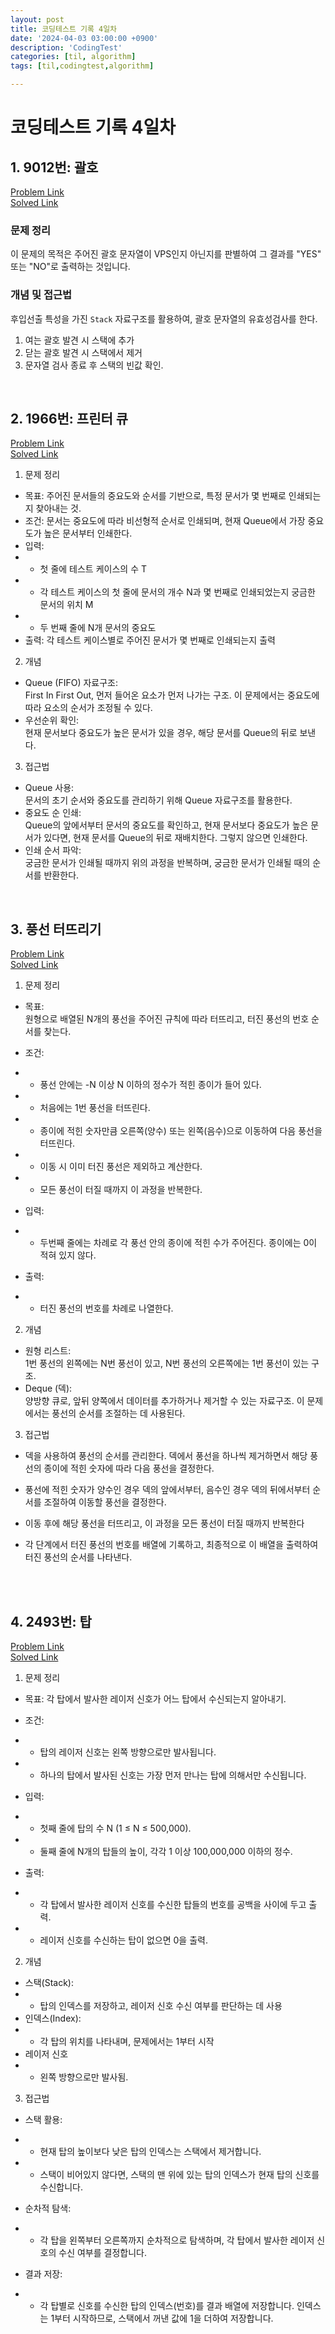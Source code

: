 ```yaml
---
layout: post
title: 코딩테스트 기록 4일차
date: '2024-04-03 03:00:00 +0900'
description: 'CodingTest'
categories: [til, algorithm]
tags: [til,codingtest,algorithm]

---
```

# 코딩테스트 기록 4일차

## 1.  9012번: 괄호
[Problem Link](https://www.acmicpc.net/problem/9012) <br>
[Solved Link](https://github.com/Ooyd/algorithm-and-data-structure/tree/main/%EB%B0%B1%EC%A4%80/Silver/9012.%E2%80%85%EA%B4%84%ED%98%B8)

### 문제 정리
이 문제의 목적은 주어진 괄호 문자열이 VPS인지 아닌지를 판별하여 그 결과를 "YES" 또는 "NO"로 출력하는 것입니다.

### 개념 및 접근법
후입선출 특성을 가진 `Stack` 자료구조를 활용하여, 괄호 문자열의 유효성검사를 한다.<br>

1. 여는 괄호 발견 시 스택에 추가
2. 닫는 괄호 발견 시 스택에서 제거
3. 문자열 검사 종료 후 스택의 빈값 확인.

<br>

## 2.  1966번: 프린터 큐
[Problem Link](https://www.acmicpc.net/problem/) <br>
[Solved Link](https://github.com/Ooyd/algorithm-and-data-structure/tree/main/%EB%B0%B1%EC%A4%80/Silver/1966.%E2%80%85%ED%94%84%EB%A6%B0%ED%84%B0%E2%80%85%ED%81%90)

1. 문제 정리

- 목표: 주어진 문서들의 중요도와 순서를 기반으로, 특정 문서가 몇 번째로 인쇄되는지 찾아내는 것.
- 조건: 문서는 중요도에 따라 비선형적 순서로 인쇄되며, 현재 Queue에서 가장 중요도가 높은 문서부터 인쇄한다.
- 입력:
 - -  첫 줄에 테스트 케이스의 수 T
 - - 각 테스트 케이스의 첫 줄에 문서의 개수 N과 몇 번째로 인쇄되었는지 궁금한 문서의 위치 M
 - -  두 번째 줄에 N개 문서의 중요도
- 출력: 각 테스트 케이스별로 주어진 문서가 몇 번째로 인쇄되는지 출력

2. 개념
- Queue (FIFO) 자료구조:<br> 
First In First Out, 먼저 들어온 요소가 먼저 나가는 구조. 이 문제에서는 중요도에 따라 요소의 순서가 조정될 수 있다.
- 우선순위 확인: <br>
현재 문서보다 중요도가 높은 문서가 있을 경우, 해당 문서를 Queue의 뒤로 보낸다.

3. 접근법
- Queue 사용: <br>
문서의 초기 순서와 중요도를 관리하기 위해 Queue 자료구조를 활용한다.
 - 중요도 순 인쇄:<br>
 Queue의 앞에서부터 문서의 중요도를 확인하고, 현재 문서보다 중요도가 높은 문서가 있다면, 현재 문서를 Queue의 뒤로 재배치한다. 그렇지 않으면 인쇄한다.
 - 인쇄 순서 파악: <br>
 궁금한 문서가 인쇄될 때까지 위의 과정을 반복하며, 궁금한 문서가 인쇄될 때의 순서를 반환한다.
<br>

## 3. 풍선 터뜨리기
[Problem Link](https://www.acmicpc.net/problem/2346) <br>
[Solved Link](https://github.com/Ooyd/algorithm-and-data-structure/tree/main/%EB%B0%B1%EC%A4%80/Silver/2346.%E2%80%85%ED%92%8D%EC%84%A0%E2%80%85%ED%84%B0%EB%9C%A8%EB%A6%AC%EA%B8%B0)

1. 문제 정리

- 목표:<br>
원형으로 배열된 N개의 풍선을 주어진 규칙에 따라 터뜨리고, 터진 풍선의 번호 순서를 찾는다.
- 조건: 
 - - 풍선 안에는 -N 이상 N 이하의 정수가 적힌 종이가 들어 있다.
 - - 처음에는 1번 풍선을 터뜨린다.
 - - 종이에 적힌 숫자만큼 오른쪽(양수) 또는 왼쪽(음수)으로 이동하여 다음 풍선을 터뜨린다.
 - - 이동 시 이미 터진 풍선은 제외하고 계산한다.
- - 모든 풍선이 터질 때까지 이 과정을 반복한다.

- 입력:
 - -  두번째 줄에는 차례로 각 풍선 안의 종이에 적힌 수가 주어진다. 종이에는 0이 적혀 있지 않다.
- 출력: 
 - - 터진 풍선의 번호를 차례로 나열한다.


2. 개념
- 원형 리스트:<br> 
1번 풍선의 왼쪽에는 N번 풍선이 있고, N번 풍선의 오른쪽에는 1번 풍선이 있는 구조.
- Deque (덱): <br>
양방향 큐로, 앞뒤 양쪽에서 데이터를 추가하거나 제거할 수 있는 자료구조. 이 문제에서는 풍선의 순서를 조절하는 데 사용된다.

3. 접근법
- 덱을 사용하여 풍선의 순서를 관리한다. 덱에서 풍선을 하나씩 제거하면서 해당 풍선의 종이에 적힌 숫자에 따라 다음 풍선을 결정한다.
 - 풍선에 적힌 숫자가 양수인 경우 덱의 앞에서부터, 음수인 경우 덱의 뒤에서부터 순서를 조절하여 이동할 풍선을 결정한다.

 - 이동 후에 해당 풍선을 터뜨리고, 이 과정을 모든 풍선이 터질 때까지 반복한다
 - 각 단계에서 터진 풍선의 번호를 배열에 기록하고, 최종적으로 이 배열을 출력하여 터진 풍선의 순서를 나타낸다.

<br>

<br>

## 4. 2493번: 탑
[Problem Link](https://www.acmicpc.net/problem/2493) <br>
[Solved Link](https://github.com/Ooyd/algorithm-and-data-structure/tree/main/%EB%B0%B1%EC%A4%80/Gold/2493.%E2%80%85%ED%83%91)


1. 문제 정리

- 목표: 각 탑에서 발사한 레이저 신호가 어느 탑에서 수신되는지 알아내기.

- 조건: 
- - 탑의 레이저 신호는 왼쪽 방향으로만 발사됩니다.
- - 하나의 탑에서 발사된 신호는 가장 먼저 만나는 탑에 의해서만 수신됩니다.

- 입력:
 - -  첫째 줄에 탑의 수 N (1 ≤ N ≤ 500,000).
 - - 둘째 줄에 N개의 탑들의 높이, 각각 1 이상 100,000,000 이하의 정수.

- 출력:
 - - 각 탑에서 발사한 레이저 신호를 수신한 탑들의 번호를 공백을 사이에 두고 출력.
 - - 레이저 신호를 수신하는 탑이 없으면 0을 출력.


2. 개념
- 스택(Stack): 
 - - 탑의 인덱스를 저장하고, 레이저 신호 수신 여부를 판단하는 데 사용
- 인덱스(Index): 
- - 각 탑의 위치를 나타내며, 문제에서는 1부터 시작
 - 레이저 신호
  - - 왼쪽 방향으로만 발사됨.


3. 접근법
- 스택 활용: <br>
- - 현재 탑의 높이보다 낮은 탑의 인덱스는 스택에서 제거합니다.
- - 스택이 비어있지 않다면, 스택의 맨 위에 있는 탑의 인덱스가 현재 탑의 신호를 수신합니다.

 - 순차적 탐색:
 - - 각 탑을 왼쪽부터 오른쪽까지 순차적으로 탐색하며, 각 탑에서 발사한 레이저 신호의 수신 여부를 결정합니다.
 - 결과 저장:
 - - 각 탑별로 신호를 수신한 탑의 인덱스(번호)를 결과 배열에 저장합니다. 인덱스는 1부터 시작하므로, 스택에서 꺼낸 값에 1을 더하여 저장합니다.

<br>